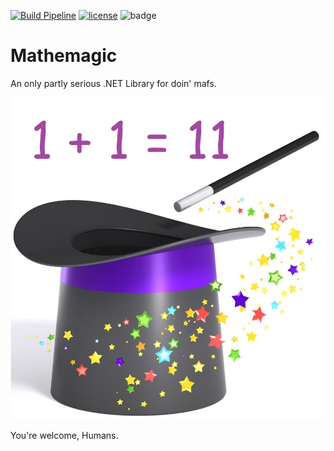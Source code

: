 [![Build Pipeline](https://github.com/guypritchard/mathemagic/actions/workflows/ci-pipeline.yml/badge.svg)](https://github.com/guypritchard/mathemagic/actions/workflows/ci-pipeline.yml)
[![license](https://img.shields.io/badge/License-MIT-purple.svg)](LICENSE)
![badge](https://img.shields.io/endpoint?url=https://gist.githubusercontent.com/guypritchard/9ad2229158bd5f447dc0ad93c42ae34f/raw/code-coverage.json)

# Mathemagic

An only partly serious .NET Library for doin' mafs.

![Mathemagic](./.images/Mathemagic.jpg)

You're welcome, Humans.
